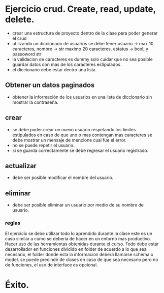# Ejercicio crud. Create, read, update, delete.
* crear una estructura de proyecto dentro de la clase para poder generar el crud
* utilizando un diccionario de usuarios se debe tener usuario -> max 10 caracteres, nombre -> str maximo 20 caracteres, estatus -> bool, y passoword str
* la validacion de caracteres es dummy solo cuidar que no sea posible guardar datos con mas de los caracteres estipulados.
* el diccionario debe estar dentro una lista.

## Obtener un datos paginados
- obtener la información de los usuarios en una lista de diccionario sin mostrar la contraseña.

## crear 
- se debe poder crear un nuevo usuario respetando los limites estipulados en caso de que uno o mas contengan mas caracteres se debe mostrar un mensaje de mencione cual fue el error.
- no se puede repetir el usuario.
- si se guarda correctamente se debe regresar el usuario registrado.

## actualizar 
- debe ser posible modificar el nombre del usuario.

## eliminar 
- debe ser posible eliminar un usuario por medio de su nombre de usuario.

### reglas
El ejercicio se debe utilizar todo lo aprendido durante la clase este es un caso similar a como se deberia de hacer en un entorno mas productivo.
Hacer uso de las herramientas obtenidas durante el curso.
Todo debe estar desarrollador en funciones dividido en folder de acuerdo a lo que sea necesario, el folder donde esta la información debera llamarse schema o model.
se puede precindir de clases en caso de que sea necesario pero no de funciones, el uso de interface es opcional.

# Éxito.
